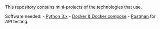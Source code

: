 This repository contains mini-projects of the technologies that use.

Software needed:
    - [Python 3.x](https://www.anaconda.com/distribution/#download-section)
    - [Docker & Docker compose](https://www.docker.com/products/docker-desktop)
    - [Postman](https://www.getpostman.com/downloads/) for API testing.
  
